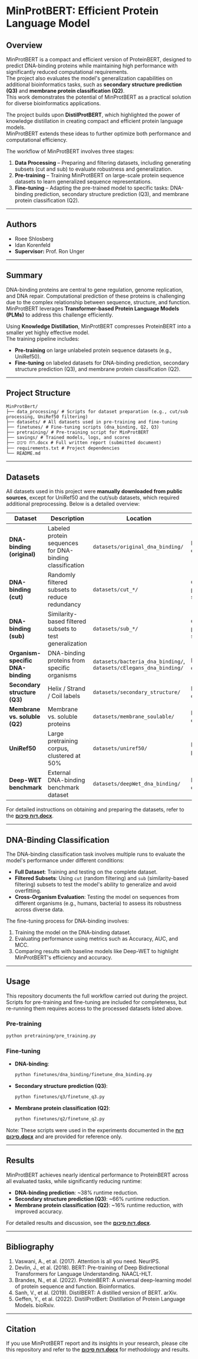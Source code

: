 # MinProtBERT: Efficient Protein Language Model

## Overview
MinProtBERT is a compact and efficient version of ProteinBERT, designed to predict DNA-binding proteins while maintaining high performance with significantly reduced computational requirements.  
The project also evaluates the model's generalization capabilities on additional bioinformatics tasks, such as **secondary structure prediction (Q3)** and **membrane protein classification (Q2)**.  
This work demonstrates the potential of MinProtBERT as a practical solution for diverse bioinformatics applications.

The project builds upon **DistilProtBERT**, which highlighted the power of knowledge distillation in creating compact and efficient protein language models.  
MinProtBERT extends these ideas to further optimize both performance and computational efficiency.

The workflow of MinProtBERT involves three stages:
1. **Data Processing** – Preparing and filtering datasets, including generating subsets (cut and sub) to evaluate robustness and generalization.
2. **Pre-training** – Training MinProtBERT on large-scale protein sequence datasets to learn generalized sequence representations.
3. **Fine-tuning** – Adapting the pre-trained model to specific tasks: DNA-binding prediction, secondary structure prediction (Q3), and membrane protein classification (Q2).

---

## Authors
- Roee Shlosberg  
- Idan Korenfeld  
- **Supervisor:** Prof. Ron Unger  

---

## Summary
DNA-binding proteins are central to gene regulation, genome replication, and DNA repair. Computational prediction of these proteins is challenging due to the complex relationship between sequence, structure, and function.  
MinProtBERT leverages **Transformer-based Protein Language Models (PLMs)** to address this challenge efficiently.  

Using **Knowledge Distillation**, MinProtBERT compresses ProteinBERT into a smaller yet highly effective model.  
The training pipeline includes:
- **Pre-training** on large unlabeled protein sequence datasets (e.g., UniRef50).  
- **Fine-tuning** on labeled datasets for DNA-binding prediction, secondary structure prediction (Q3), and membrane protein classification (Q2).  

---

## Project Structure
```
MinProtBert/
├── data_processing/ # Scripts for dataset preparation (e.g., cut/sub processing, UniRef50 filtering)
├── datasets/ # All datasets used in pre-training and fine-tuning
├── finetunes/ # Fine-tuning scripts (dna_binding, Q2, Q3)
├── pretraining/ # Pre-training script for MinProtBERT
├── savings/ # Trained models, logs, and scores
├── דוח סיכום.docx # Full written report (submitted document)
├── requirements.txt # Project dependencies
└── README.md
```

---

## Datasets
All datasets used in this project were **manually downloaded from public sources**, except for UniRef50 and the cut/sub datasets, which required additional preprocessing. Below is a detailed overview:

| Dataset                  | Description                                           | Location                              | Notes                          |
|--------------------------|-------------------------------------------------------|---------------------------------------|--------------------------------|
| **DNA-binding (original)** | Labeled protein sequences for DNA-binding classification | `datasets/original_dna_binding/`      | Manual download               |
| **DNA-binding (cut)**     | Randomly filtered subsets to reduce redundancy        | `datasets/cut_*/`                     | Generated via processing scripts |
| **DNA-binding (sub)**     | Similarity-based filtered subsets to test generalization | `datasets/sub_*/`                     | Generated via processing scripts |
| **Organism-specific DNA-binding** | DNA-binding proteins from specific organisms | `datasets/bacteria_dna_binding/`, `datasets/cElegans_dna_binding/` | Manual download |
| **Secondary structure (Q3)** | Helix / Strand / Coil labels                        | `datasets/secondary_structure/`        | Manual download               |
| **Membrane vs. soluble (Q2)** | Membrane vs. soluble proteins                     | `datasets/membrane_soulable/`          | Manual download               |
| **UniRef50**              | Large pretraining corpus, clustered at 50%           | `datasets/uniref50/`                  | Requires preprocessing         |
| **Deep-WET benchmark**    | External DNA-binding benchmark dataset               | `datasets/deepWet_dna_binding/`        | Manual download               |

For detailed instructions on obtaining and preparing the datasets, refer to the **[דוח סיכום.docx](./דוח%20סיכום.docx)**.

---

## DNA-Binding Classification
The DNA-binding classification task involves multiple runs to evaluate the model's performance under different conditions:

- **Full Dataset**: Training and testing on the complete dataset.
- **Filtered Subsets**: Using `cut` (random filtering) and `sub` (similarity-based filtering) subsets to test the model's ability to generalize and avoid overfitting.
- **Cross-Organism Evaluation**: Testing the model on sequences from different organisms (e.g., humans, bacteria) to assess its robustness across diverse data.

The fine-tuning process for DNA-binding involves:
1. Training the model on the DNA-binding dataset.
2. Evaluating performance using metrics such as Accuracy, AUC, and MCC.
3. Comparing results with baseline models like Deep-WET to highlight MinProtBERT's efficiency and accuracy.

---

## Usage
This repository documents the full workflow carried out during the project.  
Scripts for pre-training and fine-tuning are included for completeness, but re-running them requires access to the processed datasets listed above.  

### Pre-training
```bash
python pretraining/pre_training.py
```

### Fine-tuning
- **DNA-binding**:
  ```bash
  python finetunes/dna_binding/finetune_dna_binding.py
  ```
- **Secondary structure prediction (Q3)**:
  ```bash
  python finetunes/q3/finetune_q3.py
  ```
- **Membrane protein classification (Q2)**:
  ```bash
  python finetunes/q2/finetune_q2.py
  ```

Note: These scripts were used in the experiments documented in the **[דוח סיכום.docx](./דוח%20סיכום.docx)** and are provided for reference only.

---

## Results
MinProtBERT achieves nearly identical performance to ProteinBERT across all evaluated tasks, while significantly reducing runtime:

- **DNA-binding prediction**: ~38% runtime reduction.
- **Secondary structure prediction (Q3)**: ~66% runtime reduction.
- **Membrane protein classification (Q2)**: ~16% runtime reduction, with improved accuracy.

For detailed results and discussion, see the **[דוח סיכום.docx](./דוח%20סיכום.docx)**.

---

## Bibliography
1. Vaswani, A., et al. (2017). Attention is all you need. NeurIPS.
2. Devlin, J., et al. (2018). BERT: Pre-training of Deep Bidirectional Transformers for Language Understanding. NAACL-HLT.
3. Brandes, N., et al. (2022). ProteinBERT: A universal deep-learning model of protein sequence and function. Bioinformatics.
4. Sanh, V., et al. (2019). DistilBERT: A distilled version of BERT. arXiv.
5. Geffen, Y., et al. (2022). DistilProtBert: Distillation of Protein Language Models. bioRxiv.

---

## Citation
If you use MinProtBERT report and its insights in your research, please cite this repository and refer to the **[דוח סיכום.docx](./דוח%20סיכום.docx)** for methodology and results.
